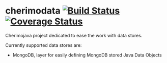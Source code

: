 cherimodata [![Build Status](https://travis-ci.org/cherimojava/cherimodata.png?branch=master)](https://travis-ci.org/cherimojava/cherimodata) [![Coverage Status](https://coveralls.io/repos/cherimojava/cherimodata/badge.svg?branch=master)](https://coveralls.io/r/cherimojava/cherimodata?branch=master)
===========
Cherimojava project dedicated to ease the work with data stores.

Currently supported data stores are:

* MongoDB, layer for easily defining MongoDB stored Java Data Objects
